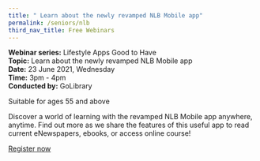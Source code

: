 ```yaml
---
title: " Learn about the newly revamped NLB Mobile app"
permalink: /seniors/nlb
third_nav_title: Free Webinars
---
```

**Webinar series:** Lifestyle Apps Good to Have  
**Topic:** Learn about the newly revamped NLB Mobile app  
**Date:** 23 June 2021, Wednesday  
**Time:** 3pm - 4pm  
**Conducted by:** GoLibrary

Suitable for ages 55 and above

Discover a world of learning with the revamped NLB Mobile app anywhere, anytime. Find out more as we share the features of this useful app to read current eNewspapers, ebooks, or access online course!

[Register now](https://zoom.us/webinar/register/7116208432519/WN_Ig4IF9c7S--OUkyTycvowg)